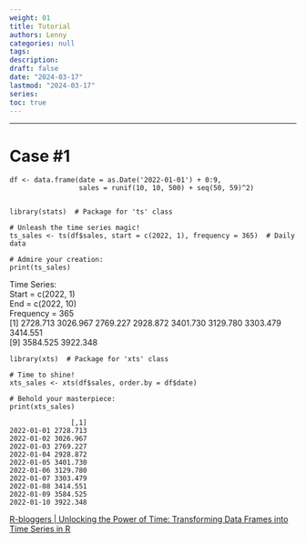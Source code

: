 ```yaml
---
weight: 01
title: Tutorial
authors: Lenny
categories: null
tags: 
description: 
draft: false
date: "2024-03-17"
lastmod: "2024-03-17"
series:
toc: true
---
```



<!--more-->
---

# Case #1

```
df <- data.frame(date = as.Date('2022-01-01') + 0:9,
                 sales = runif(10, 10, 500) + seq(50, 59)^2)


library(stats)  # Package for 'ts' class

# Unleash the time series magic!
ts_sales <- ts(df$sales, start = c(2022, 1), frequency = 365)  # Daily data

# Admire your creation:
print(ts_sales)

```

Time Series:  
Start = c(2022, 1)   
End = c(2022, 10)   
Frequency = 365   
 [1] 2728.713 3026.967 2769.227 2928.872 3401.730 3129.780 3303.479 3414.551  
 [9] 3584.525 3922.348


```
library(xts)  # Package for 'xts' class

# Time to shine!
xts_sales <- xts(df$sales, order.by = df$date)

# Behold your masterpiece:
print(xts_sales)

```

```
               [,1]  
2022-01-01 2728.713  
2022-01-02 3026.967  
2022-01-03 2769.227  
2022-01-04 2928.872  
2022-01-05 3401.730  
2022-01-06 3129.780  
2022-01-07 3303.479  
2022-01-08 3414.551  
2022-01-09 3584.525  
2022-01-10 3922.348  
```

<a href = "https://www.r-bloggers.com/2023/12/unlocking-the-power-of-time-transforming-data-frames-into-time-series-in-r/" target="_blank" rel="noopener noreferrer">R-bloggers | Unlocking the Power of Time: Transforming Data Frames into Time Series in R</a>